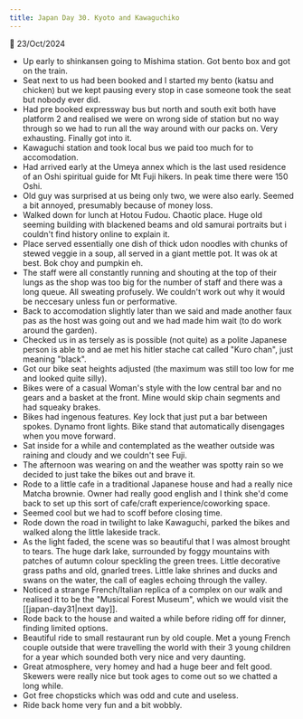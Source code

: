 ```yaml
---
title: Japan Day 30. Kyoto and Kawaguchiko
---
```

🌱
23/Oct/2024

- Up early to shinkansen going to Mishima station. Got bento box and got on the train.
- Seat next to us had been booked and I started my bento (katsu and chicken) but we kept pausing every stop in case someone took the seat but nobody ever did.
- Had pre booked expressway bus but north and south exit both have platform 2 and realised we were on wrong side of station but no way through so we had to run all the way around with our packs on. Very exhausting. Finally got into it.
- Kawaguchi station and took local bus we paid too much for to accomodation. 
- Had arrived early at the Umeya annex which is the last used residence of an Oshi spiritual guide for Mt Fuji hikers. In peak time there were 150 Oshi.
- Old guy was surprised at us being only two, we were also early. Seemed a bit annoyed, presumably because of money loss.
- Walked down for lunch at Hotou Fudou. Chaotic place. Huge old seeming building with blackened beams and old samurai portraits but i couldn't find history online to explain it.
- Place served essentially one dish of thick udon noodles with chunks of stewed veggie in a soup, all served in a giant mettle pot. It was ok at best. Bok choy and pumpkin eh.
- The staff were all constantly running and shouting at the top of their lungs as the shop was too big for the number of staff and there was a long queue. All sweating profusely. We couldn't work out why it would be neccesary unless fun or performative. 
- Back to accomodation slightly later than we said and made another faux pas as the host was going out and we had made him wait (to do work around the garden). 
- Checked us in as tersely as is possible (not quite) as a polite Japanese person is able to and ae met his hitler stache cat called "Kuro chan", just meaning "black".
- Got our bike seat heights adjusted (the maximum was still too low for me and looked quite silly).
- Bikes were of a casual Woman's style with the low central bar and no gears and a basket at the front. Mine would skip chain segments and had squeaky brakes.
- Bikes had ingenous features. Key lock that just put a bar between spokes. Dynamo front lights. Bike stand that automatically disengages when you move forward.
- Sat inside for a while and contemplated as the weather outside was raining and cloudy and we couldn't see Fuji. 
- The afternoon was wearing on and the weather was spotty rain so we decided to just take the bikes out and brave it.
- Rode to a little cafe in a traditional Japanese house and had a really nice Matcha brownie. Owner had really good english and I think she'd come back to set up this sort of cafe/craft experience/coworking space.
- Seemed cool but we had to scoff before closing time.
- Rode down the road in twilight to lake Kawaguchi, parked the bikes and walked along the little lakeside track.
- As the light faded, the scene was so beautiful that I was almost brought to tears. The huge dark lake, surrounded by foggy mountains with patches of autumn colour speckling the green trees. Little decorative grass paths and old, gnarled trees. Little lake shrines and ducks and swans on the water, the call of eagles echoing through the valley.
- Noticed a strange French/Italian replica of a complex on our walk and realised it to be the "Musical Forest Museum", which we would visit the [[japan-day31|next day]].
- Rode back to the house and waited a while before riding off for dinner, finding limited options.
- Beautiful ride to small restaurant run by old couple. Met a young French couple outside that were travelling the world with their 3 young children for a year which sounded both very nice and very daunting.
- Great atmosphere, very homey and had a huge beer and felt good. Skewers were really nice but took ages to come out so we chatted a long while.
- Got free chopsticks which was odd and cute and useless.
- Ride back home very fun and a bit wobbly.